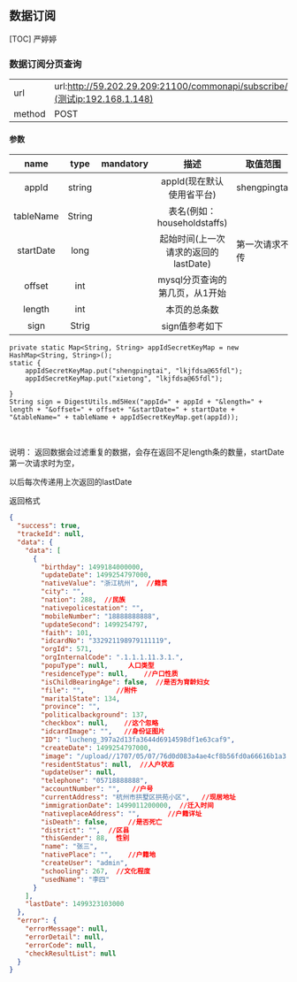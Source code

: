 ## 数据订阅
[TOC] 严婷婷



### 数据订阅分页查询

|        |                                          |
| ------ | ---------------------------------------- |
| url    | url:http://59.202.29.209:21100/commonapi/subscribe/searchTableList](测试ip:192.168.1.148) |
| method | POST                                     |

#### 参数

|   name    |  type  | mandatory |           描述            | 取值范围         |      |
| :-------: | :----: | :-------: | :---------------------: | ------------ | :--: |
|   appId   | string |           |    appId(现在默认使用省平台)     | shengpingtai |      |
| tableName | String |           | 表名(例如：householdstaffs)  |              |      |
| startDate |  long  |           | 起始时间(上一次请求的返回的lastDate) | 第一次请求不传      |      |
|  offset   |  int   |           |   mysql分页查询的第几页，从1开始    |              |      |
|  length   |  int   |           |         本页的总条数          |              |      |
|  sign  | Strig  |           |    sign值参考如下     |              |      |



	private static Map<String, String> appIdSecretKeyMap = new HashMap<String, String>();
	static {
		appIdSecretKeyMap.put("shengpingtai", "lkjfdsa@65fdl");
		appIdSecretKeyMap.put("xietong", "lkjfdsa@65fdl");
	
	}
	String sign = DigestUtils.md5Hex("appId=" + appId + "&length=" + length + "&offset=" + offset+ "&startDate=" + startDate + "&tableName=" + tableName + appIdSecretKeyMap.get(appId));

​  

说明：  返回数据会过滤重复的数据，会存在返回不足length条的数量，startDate第一次请求时为空，

以后每次传递用上次返回的lastDate

返回格式


```json
{
  "success": true,
  "trackeId": null,
  "data": {
    "data": [
      {
        "birthday": 1499184000000,
        "updateDate": 1499254797000,
        "nativeValue": "浙江杭州",  //籍贯 
        "city": "",	
        "nation": 288,  //民族
        "nativepolicestation": "", 
        "mobileNumber": "18888888888",
        "updateSecond": 1499254797,
        "faith": 101,
        "idcardNo": "332921198979111119",
        "orgId": 571,
        "orgInternalCode": ".1.1.1.11.3.1.",
        "popuType": null,     人口类型
        "residenceType": null,    //户口性质
        "isChildBearingAge": false,  //是否为育龄妇女
        "file": "",        //附件
        "maritalState": 134, 
        "province": "",
        "politicalbackground": 137, 
        "checkbox": null,    //这个忽略
        "idcardImage": "",   //身份证图片
        "ID": "lucheng_397a2d13fa3644d6914598df1e63caf9",
        "createDate": 1499254797000,
        "image": "/upload//1707/05/07/76d0d083a4ae4cf8b56fd0a66616b1a3.png",  //头像
        "residentStatus": null,  //人户状态
        "updateUser": null,
        "telephone": "05718888888",   
        "accountNumber": "",   //户号
        "currentAddress": "杭州市拱墅区拱苑小区",   //现居地址
        "immigrationDate": 1499011200000,  //迁入时间
        "nativeplaceAddress": "",       //户籍详址
        "isDeath": false,     //是否死亡
        "district": "",  //区县
        "thisGender": 88,  性别
        "name": "张三",   
        "nativePlace": "",    //户籍地
        "createUser": "admin",
        "schooling": 267,  //文化程度
        "usedName": "李四"
      }
    ],
    "lastDate": 1499323103000
  },
  "error": {
    "errorMessage": null,
    "errorDetail": null,
    "errorCode": null,
    "checkResultList": null
  }
}

```

